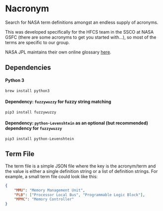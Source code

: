 # Nacronym
Search for NASA term definitions amongst an endless supply of acronyms.

This was developed specifically for the HFCS team in the SSCO at NASA GSFC (there are some acronyms to get you started with...), so most of the terms are specific to our group.

NASA JPL maintains their own online glossary [here](https://solarsystem.nasa.gov/basics/glossary.php).

## Dependencies
#### Python 3
```
brew install python3
```

#### Dependency: `fuzzywuzzy` for fuzzy string matching
```
pip3 install fuzzywuzzy
```

#### Dependency: `python-Levenshtein` as an optional (but recommended) dependency for `fuzzywuzzy`
```
pip3 install python-Levenshtein
```

## Term File
The term file is a simple JSON file where the key is the acronym/term and the value is either a single definition string or a list of definition strings. For example, a small term file could look like this:

```json
{
    "MMU": "Memory Management Unit",
    "PLB": ["Processor Local Bus", "Programmable Logic Block"],
    "MPMC": "Memory Controller"
}
```
